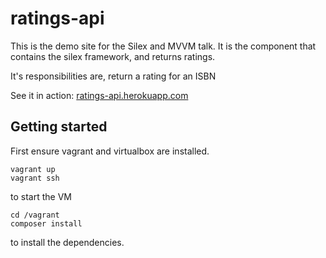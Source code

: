 # ratings-api

This is the demo site for the Silex and MVVM talk. It is the component that contains the silex framework, and returns ratings. 

It's responsibilities are, return a rating for an ISBN

See it in action: [ratings-api.herokuapp.com](http://ratings-api.herokuapp.com)

## Getting started

First ensure vagrant and virtualbox are installed.

```
vagrant up
vagrant ssh
```

to start the VM

```
cd /vagrant
composer install
```

to install the dependencies.
